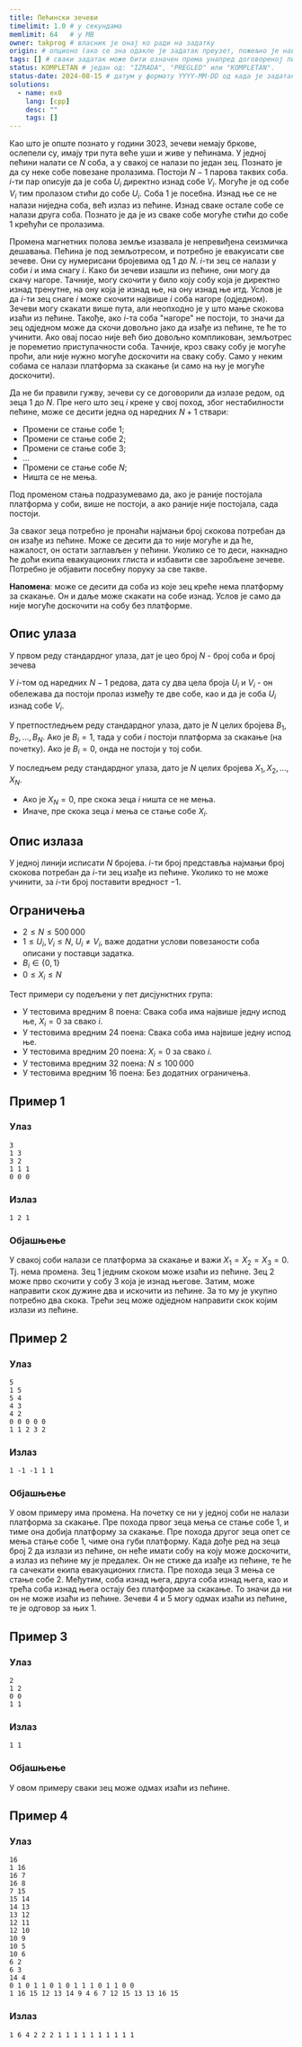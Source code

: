 ```yaml
---
title: Пећински зечеви
timelimit: 1.0 # у секундама
memlimit: 64   # y MB
owner: takprog # власник је онај ко ради на задатку
origin: # опционо (ако се зна одакле је задатак преузет, пожељно је навести извор)
tags: [] # сваки задатак може бити означен према унапред договореној листи ознака
status: KOMPLETAN # један од: "IZRADA", "PREGLED" или "KOMPLETAN".
status-date: 2024-08-15 # датум у формату YYYY-MM-DD од када је задатак у наведеном статусу
solutions:
  - name: ex0
    lang: [cpp]
    desc: ""
    tags: []
---
```


Као што је опште познато у години $3023$, зечеви немају бркове, ослепели су, имају три пута веће уши и живе у пећинама. У једној пећини налати се $N$ соба, а у свакој се налази по један зец. Познато је да су неке собе повезане пролазима. Постоји $N-1$ парова таквих соба. $i$-ти пар описује да је соба $U_i$ директно изнад собе $V_i$. Могуће је од собе $V_i$ тим пролазом стићи до собе $U_i$. Соба $1$ је посебна. Изнад ње се не налази ниједна соба, већ излаз из пећине. Изнад сваке остале собе се налази друга соба. Познато је да је из сваке собе могуће стићи до собе $1$ крећући се пролазима.

Промена магнетних полова земље изазвала је непревиђена сеизмичка дешавања. Пећина је под земљотресом, и потребно је евакуисати све зечеве. Они су нумерисани бројевима од $1$ до $N$. $i$-ти зец се налази у соби $i$ и има снагу $i$. Како би зечеви изашли из пећине, они могу да скачу нагоре. Тачније, могу скочити у било коју собу која је директно изнад тренутне, на ону која је изнад ње, на ону изнад ње итд. Услов је да $i$-ти зец снаге $i$ може скочити највише $i$ соба нагоре (одједном). Зечеви могу скакати више пута, али неопходно је у што мање скокова изаћи из пећине. Такође, ако $i$-та соба "нагоре" не постоји, то значи да зец одједном може да скочи довољно јако да изађе из пећине, те ће то учинити. Ако овај посао није већ био довољно компликован, земљотрес је пореметио приступачности соба. Тачније, кроз сваку собу је могуће проћи, али није нужно могуће доскочити на сваку собу. Само у неким собама се налази платформа за скакање (и само на њу је могуће доскочити).

Да не би правили гужву, зечеви су се договорили да излазе редом, од зеца $1$ до $N$. Пре него што зец $i$ крене у свој поход, због нестабилности пећине, може се десити једна од наредних $N+1$ ствари:

* Промени се стање собе $1$;
* Промени се стање собе $2$;
* Промени се стање собе $3$;
* $\ldots$
* Промени се стање собе $N$;
* Ништа се не мења.

Под променом стања подразумевамо да, ако је раније постојала платформа у соби, више не постоји, а ако раније није постојала, сада постоји.

За сваког зеца потребно је пронаћи најмањи број скокова потребан да он изађе из пећине. Може се десити да то није могуће и да ће, нажалост, он остати заглављен у пећини. Уколико се то деси, накнадно ће доћи екипа евакуационих глиста и избавити све заробљене зечеве. Потребно је објавити посебну поруку за све такве.

**Напомена**: може се десити да соба из које зец креће нема платформу за скакање. Он и даље може скакати на собе изнад. Услов је само да није могуће доскочити на собу без платформе.

## Опис улаза
У првом реду стандардног улаза, дат је цео број $N$ - број соба и број зечева

У $i$-том од наредних $N-1$ редова, дата су два цела броја $U_i$ и $V_i$ - он обележава да постоји пролаз између те две собе, као и да је соба $U_i$ изнад собе $V_i$.

У претпостледњем реду стандардног улаза, дато је $N$ целих бројева $B_1, B_2, \ldots, B_N$. Ако је $B_i=1$, тада у соби $i$ постоји платформа за скакање (на почетку). Ако је $B_i=0$, онда не постоји у тој соби.

У последњем реду стандардног улаза, дато је $N$ целих бројева $X_1,X_2,\ldots, X_N$.
* Ако је $X_N = 0$, пре скока зеца $i$ ништа се не мења.
* Иначе, пре скока зеца $i$ мења се стање собе $X_i$.

## Опис излаза
У једној линији исписати $N$ бројева. $i$-ти број представља најмањи број скокова потребан да $i$-ти зец изађе из пећине. Уколико то не може учинити, за $i$-ти број поставити вредност $-1$.

## Ограничења
- $2 \leq N \leq 500\,000$
- $1 \leq U_i,V_i \leq N$, $U_i \neq V_i$, важе додатни услови повезаности соба описани у поставци задатка.
- $B_i \in \{ 0,1 \}$
- $0 \leq X_i \leq N$

Тест примери су подељени у пет дисјунктних група:
- У тестовима вредним 8 поена: Свака соба има највише једну испод ње, $X_i = 0$ за свако $i$.
- У тестовима вредним 24 поена: Свака соба има највише једну испод ње.
- У тестовима вредним 20 поена: $X_i = 0$ за свако $i$.
- У тестовима вредним 32 поена: $N \leq 100\,000$
- У тестовима вредним 16 поена: Без додатних ограничења.

## Пример 1
### Улаз
```
3
1 3
3 2
1 1 1
0 0 0
```

### Излаз
```
1 2 1
```

### Објашњење
У свакој соби налази се платформа за скакање и важи $X_1 = X_2 = X_3 = 0$. Тј. нема промена. Зец $1$ једним скоком може изаћи из пећине. Зец $2$ може прво скочити у собу $3$ која је изнад његове. Затим, може направити скок дужине два и искочити из пећине. За то му је укупно потребно два скока. Трећи зец може одједном направити скок којим излази из пећине.

## Пример 2
### Улаз
```
5
1 5
5 4
4 3
4 2
0 0 0 0 0
1 1 2 3 2
```

### Излаз
```
1 -1 -1 1 1 
```

### Објашњење
У овом примеру има промена. На почетку се ни у једној соби не налази платформа за скакање. Пре похода првог зеца мења се стање собе $1$, и тиме она добија платформу за скакање. Пре похода другог зеца опет се мења стање собе $1$, чиме она губи платформу. Када дође ред на зеца број $2$ да излази из пећине, он неће имати собу на коју може доскочити, а излаз из пећине му је предалек. Он не стиже да изађе из пећине, те ће га сачекати екипа евакуационих глиста. Пре похода зеца $3$ мења се стање собе $2$. Међутим, соба изнад њега, друга соба изнад њега, као и трећа соба изнад њега остају без платформе за скакање. То значи да ни он не може изаћи из пећине. Зечеви $4$ и $5$ могу одмах изаћи из пећине, те је одговор за њих $1$.

## Пример 3
### Улаз
```
2
1 2
0 0
1 1
```

### Излаз
```
1 1 
```

### Објашњење
У овом примеру сваки зец може одмах изаћи из пећине.

## Пример 4
### Улаз
```
16
1 16
16 7
16 8
7 15
15 14
14 13
13 12
12 11
12 10
10 9
10 5
10 6
6 2
6 3
14 4
0 1 0 1 1 0 1 0 1 1 1 0 1 1 0 0
1 16 15 12 13 14 9 4 6 7 12 15 13 13 16 15
```

### Излаз
```
1 6 4 2 2 2 1 1 1 1 1 1 1 1 1 1
```
